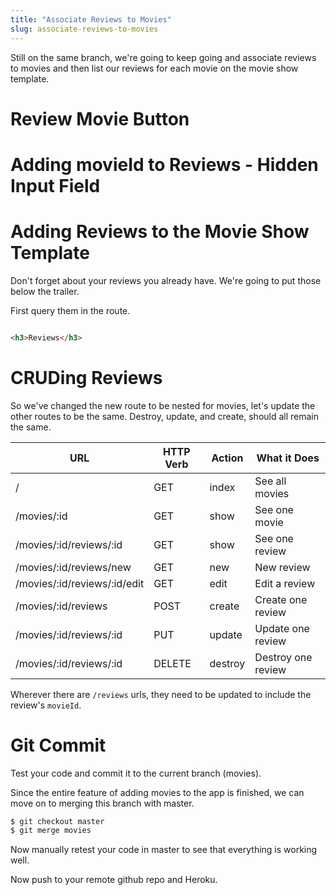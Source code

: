```yaml
---
title: "Associate Reviews to Movies"
slug: associate-reviews-to-movies
---
```


Still on the same branch, we're going to keep going and associate reviews to movies and then list our reviews for each movie on the movie show template.

# Review Movie Button

# Adding movieId to Reviews - Hidden Input Field

# Adding Reviews to the Movie Show Template

Don't forget about your reviews you already have. We're going to put those below the trailer.

First query them in the route.

```

```

```html
<h3>Reviews</h3>

```

# CRUDing Reviews

So we've changed the new route to be nested for movies, let's update the other routes to be the same. Destroy, update, and create, should all remain the same.

| URL              | HTTP Verb | Action  | What it Does |
|------------------|-----------|---------|---------------|
| /                        | GET       | index   | See all movies |
| /movies/:id              | GET       | show    | See one movie |
| /movies/:id/reviews/:id  | GET       | show    | See one review |
| /movies/:id/reviews/new      | GET       | new    | New review |
| /movies/:id/reviews/:id/edit      | GET       | edit    | Edit a review |
| /movies/:id/reviews      | POST       | create    | Create one review |
| /movies/:id/reviews/:id      | PUT       | update    | Update one review |
| /movies/:id/reviews/:id      | DELETE       | destroy    | Destroy one review |

Wherever there are `/reviews` urls, they need to be updated to include the review's `movieId`.

# Git Commit

Test your code and commit it to the current branch (movies).

Since the entire feature of adding movies to the app is finished, we can move on to merging this branch with master.

```bash
$ git checkout master
$ git merge movies
```

Now manually retest your code in master to see that everything is working well.

Now push to your remote github repo and Heroku.
